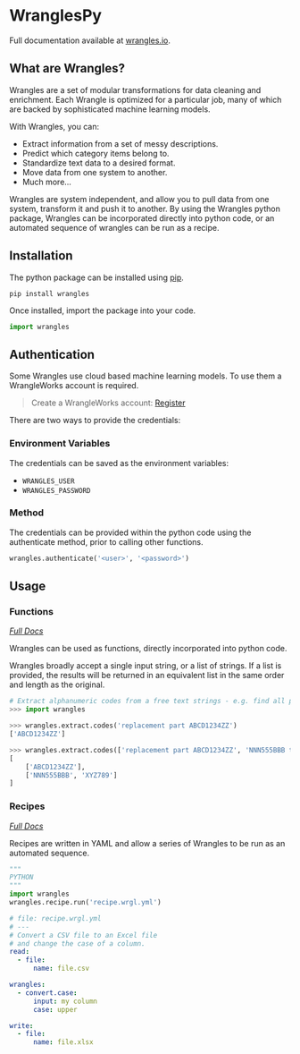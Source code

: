 # WranglesPy

Full documentation available at [wrangles.io](https://wrangles.io/python).

## What are Wrangles?

Wrangles are a set of modular transformations for data cleaning and enrichment. Each Wrangle is optimized for a particular job, many of which are backed by sophisticated machine learning models.

With Wrangles, you can:
- Extract information from a set of messy descriptions.
- Predict which category items belong to.
- Standardize text data to a desired format.
- Move data from one system to another.
- Much more...

Wrangles are system independent, and allow you to pull data from one system, transform it and push it to another. By using the Wrangles python package, Wrangles can be incorporated directly into python code, or an automated sequence of wrangles can be run as a recipe.

## Installation

The python package can be installed using [pip](https://pip.pypa.io/en/stable/getting-started/).

```shell
pip install wrangles
```

Once installed, import the package into your code.
```python
import wrangles
```

## Authentication
Some Wrangles use cloud based machine learning models. To use them a WrangleWorks account is required.

> Create a WrangleWorks account: [Register](https://sso.wrangle.works/auth/realms/wrwx/protocol/openid-connect/registrations?client_id=account&response_type=code&scope=openid%20email&redirect_uri=https://sso.wrangle.works/auth/realms/wrwx/account/#/)

There are two ways to provide the credentials:

### Environment Variables
The credentials can be saved as the environment variables:

- `WRANGLES_USER`
- `WRANGLES_PASSWORD`

### Method
The credentials can be provided within the python code using the authenticate method, prior to calling other functions.
```python
wrangles.authenticate('<user>', '<password>')
```

## Usage

### Functions
*[Full Docs](https://wrangles.io/en/python/functions)*

Wrangles can be used as functions, directly incorporated into python code.

Wrangles broadly accept a single input string, or a list of strings. If a list is provided, the results will be returned in an equivalent list in the same order and length as the original.

```python
# Extract alphanumeric codes from a free text strings - e.g. find all part numbers in a set of product description
>>> import wrangles

>>> wrangles.extract.codes('replacement part ABCD1234ZZ')
['ABCD1234ZZ']

>>> wrangles.extract.codes(['replacement part ABCD1234ZZ', 'NNN555BBB this one has two XYZ789'])
[
    ['ABCD1234ZZ'],
    ['NNN555BBB', 'XYZ789']
]
```

### Recipes
*[Full Docs](https://wrangles.io/python/pipelines/recipes)*

Recipes are written in YAML and allow a series of Wrangles to be run as an automated sequence.

```python
"""
PYTHON
"""
import wrangles
wrangles.recipe.run('recipe.wrgl.yml')
```

```yaml
# file: recipe.wrgl.yml
# ---
# Convert a CSV file to an Excel file
# and change the case of a column.
read:
  - file:
      name: file.csv

wrangles:
  - convert.case:
      input: my column
      case: upper

write:
  - file:
      name: file.xlsx
```

